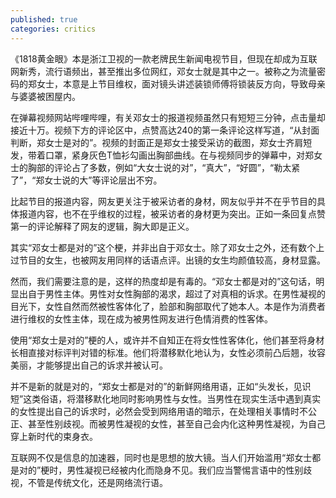 ```yaml
---
published: true
categories: critics
---
```

《1818黄金眼》本是浙江卫视的一款老牌民生新闻电视节目，但现在却成为互联网新秀，流行语频出，甚至推出多位网红，邓女士就是其中之一。被称之为流量密码的郑女士，本意是上节目维权，面对镜头讲述装锁师傅将锁装反方向，导致母亲与婆婆被困屋内。

在弹幕视频网站哔哩哔哩，有关邓女士的报道视频虽然只有短短三分钟，点击量却接近十万。视频下方的评论区中，点赞高达240的第一条评论这样写道，“从封面判断，郑女士是对的”。视频的封面正是郑女士接受采访的截图，郑女士齐肩短发，带着口罩，紧身灰色T恤衫勾画出胸部曲线。在与视频同步的弹幕中，对郑女士的胸部的评论占了多数，例如“大女士说的对”，“真大”，“好圆”，“勒太紧了”，“郑女士说的大”等评论层出不穷。

比起节目的报道内容，网友更关注于被采访者的身材，网友似乎并不在乎节目的具体报道内容，也不在乎维权的过程，被采访者的身材更为突出。正如一条回复点赞第一的评论解释了网友的逻辑，胸大即是正义。

其实“邓女士都是对的”这个梗，并非出自于邓女士。除了邓女士之外，还有数个上过节目的女生，也被网友用同样的话语点评。出镜的女生均颜值较高，身材显露。

然而，我们需要注意的是，这样的热度却是有毒的。“邓女士都是对的”这句话，明显出自于男性主体。男性对女性胸部的渴求，超过了对真相的诉求。在男性凝视的目光下，女性自然而然被性客体化了，脸部和胸部取代了她本人。本是作为消费者进行维权的女性主体，现在成为被男性网友进行色情消费的性客体。

使用“郑女士是对的”梗的人，或许并不自知正在将女性性客体化，他们甚至将身材长相直接对标评判对错的标准。他们将潜移默化地认为，女性必须前凸后翘，妆容美丽，才能够提出自己的诉求并被认可。

并不是新的就是对的，“郑女士都是对的”的新鲜网络用语，正如“头发长，见识短”这类俗语，将潜移默化地同时影响男性与女性。当男性在现实生活中遇到真实的女性提出自己的诉求时，必然会受到网络用语的暗示，在处理相关事情时不公正、甚至性别歧视。而被男性凝视的女性，甚至自己会内化这种男性凝视，为自己穿上新时代的束身衣。

互联网不仅是信息的加速器，同时也是思想的放大镜。当人们开始滥用“郑女士都是对的”梗时，男性凝视已经被内化而隐身不见。我们应当警惕言语中的性别歧视，不管是传统文化，还是网络流行语。
